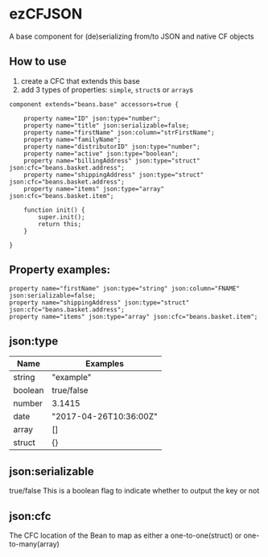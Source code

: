 # ezCFJSON
A base component for (de)serializing from/to JSON and native CF objects

## How to use
1. create a CFC that extends this base
1. add 3 types of properties: `simple`, `struct`s or `array`s
```
component extends="beans.base" accessors=true {

	property name="ID" json:type="number";
	property name="title" json:serializable=false;
	property name="firstName" json:column="strFirstName";
	property name="familyName";
	property name="distributorID" json:type="number";
	property name="active" json:type="boolean";
	property name="billingAddress" json:type="struct" json:cfc="beans.basket.address";
	property name="shippingAddress" json:type="struct" json:cfc="beans.basket.address";
	property name="items" json:type="array" json:cfc="beans.basket.item";

	function init() {
		super.init();
		return this;
	}

}
```

## Property examples:
```
property name="firstName" json:type="string" json:column="FNAME" json:serializable=false;
property name="shippingAddress" json:type="struct" json:cfc="beans.basket.address";
property name="items" json:type="array" json:cfc="beans.basket.item";
```

## json:type
Name | Examples
------------ | -------------
string | "example"
boolean | true/false
number | 3.1415
date | "2017-04-26T10:36:00Z"
array | []
struct | {}


## json:serializable
true/false
This is a boolean flag to indicate whether to output the key or not

## json:cfc
The CFC location of the Bean to map as either a one-to-one(struct) or one-to-many(array)

